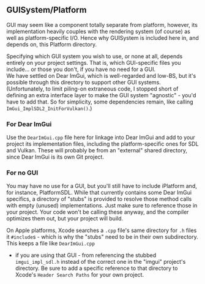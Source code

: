 GUISystem/Platform
------------------

GUI may seem like a component totally separate from platform, however, its implementation heavily
couples with the rendering system (of course) as well as platform-specific I/O.  Hence why GUISystem
is included here in, and depends on, this Platform directory.

Specifying which GUI system you wish to use, or none at all, depends entirely on your project settings.
That is, which GUI-specific files you include... or those you don't, if you have no need for a GUI.</br>
We have settled on Dear ImGui, which is well-regarded and low-BS, but it's possible through this
directory to support other GUI systems.  (Unfortunately, to limit piling-on extraneous code, I
stopped short of defining an extra interface layer to make the GUI system "agnostic" - you'd have to
add that.  So for simplicity, some dependencies remain, like calling `ImGui_ImplSDL2_InitForVulkan()`.)

### For Dear ImGui 

Use the `DearImGui.cpp` file here for linkage into Dear ImGui and add to your project its
implementation files, including the platform-specific ones for SDL and Vulkan.  These will
probably be from an "external" shared directory, since Dear ImGui is its own Git project.

### For no GUI

You may have no use for a GUI, but you'll still have to include iPlatform and, for instance,
PlatformSDL.  While that currently contains some Dear ImGui specifics, a directory of "stubs" is
provided to resolve those method calls with empty (unused) implementations.  Just make sure to
reference those in your project.  Your code won't be calling these anyway, and the compiler
optimizes them out, but your project will build.

On Apple platforms, Xcode searches a `.cpp` file's same directory for `.h` files it `#include`s -
which is why the "stubs" need to be in their own subdirectory.  This keeps a file like `DearImGui.cpp`
- if you are using that GUI - from referencing the stubbed `imgui_impl_sdl.h` instead of the correct
one in the "imgui" project's directory.  Be sure to add a specific reference to that directory
to Xcode's `Header Search Paths` for your own project.

